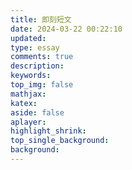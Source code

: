 ```yaml
---
title: 即刻短文
date: 2024-03-22 00:22:10
updated:
type: essay
comments: true
description:
keywords:
top_img: false
mathjax:
katex:
aside: false
aplayer:
highlight_shrink:
top_single_background:
background:
---
```

